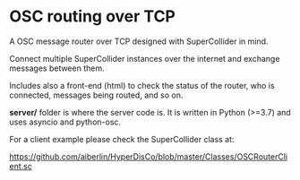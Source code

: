 # OSC routing over TCP

A OSC message router over TCP designed with SuperCollider in mind.

Connect multiple SuperCollider instances over the internet and exchange messages between them.

Includes also a front-end (html) to check the status of the router, who is connected, messages being routed, and so on.


**server/** folder is where the server code is. It is written in Python (>=3.7) and uses asyncio and python-osc.

For a client example please check the SuperCollider class at:

https://github.com/aiberlin/HyperDisCo/blob/master/Classes/OSCRouterClient.sc

